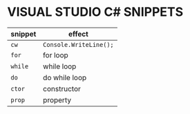 # VISUAL STUDIO C# SNIPPETS

| snippet | effect |
| --- | --- |
| `cw` | `Console.WriteLine();` |
| `for` | for loop |
| `while` | while loop |
| `do` | do while loop |
| `ctor` | constructor |
| `prop` | property |
